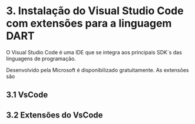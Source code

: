 # 3. Instalação do Visual Studio Code com extensões para a linguagem DART #
>
O Visual Studio Code é uma IDE que se integra aos principais SDK´s das linguagens de
programação.
>
>
Desenvolvido pela Microsoft é disponibilizado gratuitamente. As extensões são 
## 3.1 VsCode ##

## 3.2 Extensões do VsCode ##
